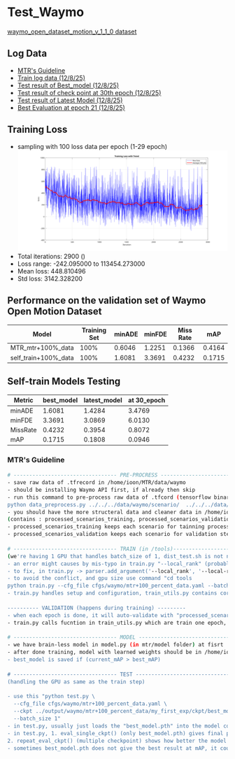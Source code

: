 # Test_Waymo

[waymo_open_dataset_motion_v_1_1_0 dataset](https://console.cloud.google.com/storage/browser/waymo_open_dataset_motion_v_1_1_0/uncompressed/scenario/validation;tab=objects?pageState=(%22StorageObjectListTable%22:(%22f%22:%22%5B%5D%22))&inv=1&invt=Ab5Rgw&prefix=&forceOnObjectsSortingFiltering=false)


## Log Data
- [MTR's Guideline](#MTR's-Guideline)
- [Train log data (12/8/25)](log_data\log_train_20250812-153151.txt)
- [Test result of Best_model (12/8/25)](log_data/log_eval_20250815-185212.txt)
- [Test result of check point at 30th epoch (12/8/25)](log_data\log_eval_20250815-190435.txt)
- [Test result of Latest Model (12/8/25)](log_data\log_eval_20250815-Latest_Model.txt)
- [Best Evaluation at epoch 21 (12/8/25)](log_data\best_eval_record.txt)




## Training Loss
  - sampling with 100 loss data per epoch (1-29 epoch)
![Training Loss with Tread](log_data/Training_loss_with_trend%20(Cleaned).svg)
- Total iterations: 2900 ()
- Loss range: -242.095000 to 113454.273000
- Mean loss: 448.810496
- Std loss: 3142.328200

## Performance on the validation set of Waymo Open Motion Dataset
|  Model  |  Training Set | minADE | minFDE | Miss Rate | mAP |
|---------|----------------|--------|--------|--------|--------|
|MTR_mtr+100%_data | 100%           | 0.6046 | 1.2251 | 0.1366 | 0.4164 |
|self_train+100%_data| 100%           | 1.6081  | 3.3691 | 0.4232 | 0.1715 |


## Self-train Models Testing
| Metric | best_model | latest_model | at 30_epoch |
|--------|----------------|-------------------|------------------|
| minADE | 1.6081          | 1.4284            | 3.4769           |
| minFDE | 3.3691          | 3.0869            | 6.0130           |
| MissRate | 0.4232          | 0.3954            | 0.8072           |
| mAP    | 0.1715          | 0.1808            | 0.0946           |


### MTR's Guideline
```bash
# --------------------------------- PRE-PROCRESS ---------------------------------
- save raw data of .tfrecord in /home/ioon/MTR/data/waymo
- should be installing Waymo API first, if already then skip
- run this command to pre-process raw data of .tfcord (tensorflow binary format) into .pkl (more suitable file for python) "cd mtr/datasets/waymo
python data_preprocess.py ../../../data/waymo/scenario/  ../../../data/waymo"
- you should have the more structeral data and cleaner data in /home/ioon/MTR/data
(contains : processed_scenarios_training, processed_scenarios_validation, processed_scenarios_training_infos.pkl, processed_scenarios_val_infos.pkl)
- processed_scenarios_training keeps each scenario for tainning process
- processed_scenarios_validation keeps each scenario for validation step in each epoch of training process

# --------------------------------- TRAIN (in /tools)-----------------------------
(we're having 1 GPU that handles batch_size of 1, dist_test.sh is not needed, run straight from train.py)
- an error might causes by mis-typo in train.py "--local_rank" (probably should be "--local-rank")
- to fix, in train.py -> parser.add_argument('--local_rank', '--local-rank', type=int, default=None, help='local rank for distributed training')
- to avoid the conflict, and gpu size use command "cd tools
python train.py --cfg_file cfgs/waymo/mtr+100_percent_data.yaml --batch_size 1 --epochs 30 --extra_tag my_first_exp", this should start training the "processed_scenarios_training" folder
- train.py handles setup and configuration, train_utils.py contains core training loops.

---------- VALIDATION (happens during training) ---------
- when each epoch is done, it will auto-validate with "processed_scenarios_validation" folder just to monitor the progress if it's getting any better
- train.py calls fucntion in train_utils.py which are train one epoch, save checkpoint, run validation and save best model. DETAILED CODE IN "def train_model()" IN TRAIN_UTILS.PY

# --------------------------------- MODEL ----------------------------------------
- we have brain-less model in model.py (in mtr/model folder) at fisrt
- after done training, model with learned weights should be in /home/ioon/MTR/output/waymo/mtr+100_percent_data/my_first_exp/ckpt, focus on "best_model.pth" (the last epoch isn't always the smartest)
- best_model is saved if (current_mAP > best_mAP)

# --------------------------------- TEST ------------------------------------------
(handling the GPU as same as the train step)

- use this "python test.py \
  --cfg_file cfgs/waymo/mtr+100_percent_data.yaml \
  --ckpt ../output/waymo/mtr+100_percent_data/my_first_exp/ckpt/best_model.pth \
  --batch_size 1"
- in test.py, usually just loads the "best_model.pth" into the model code but there are some other ways
- in test.py, 1. eval_single_ckpt() (only best_model.pth) gives final performance of how well of the trained model
2. repeat_eval_ckpt() (multiple checkpoint) shows how better the model gets over checkpoints (only do this if wanting to debug the way you train)
- sometimes best_model.pth does not give the best result at mAP, it could be the latest_model that is the highest, just haven't been evaluated yet
	      
```